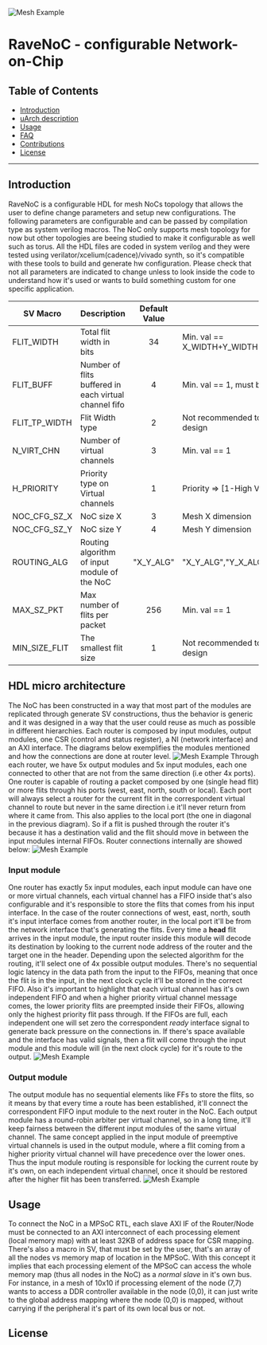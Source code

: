 ![Mesh Example](docs/img/noc_ex.svg)
<!-- ![GitHub Logo](docs/img/raven_logo.png) -->

# RaveNoC - configurable Network-on-Chip

## Table of Contents

* [Introduction](#intro)
* [uArch description](#uarch)
* [Usage](#usg)
* [FAQ](#faq)
* [Contributions](#contrib)
* [License](#lic)
___

## <a name="intro"></a> Introduction

RaveNoC is a configurable HDL for mesh NoCs topology that allows the user to define change parameters and setup new configurations. The following parameters are configurable and can be passed by compilation type as system verilog macros. The NoC only supports mesh topology for now but other topologies are beeing studied to make it configurable as well such as torus. All the HDL files are coded in system verilog and they were tested using verilator/xcelium(cadence)/vivado synth, so it's compatible with these tools to build and generate hw configuration. Please check that not all parameters are indicated to change unless to look inside the code to understand how it's used or wants to build something custom for one specific application.

| SV Macro      | Description                                           | Default Value | Range                                               |
|---------------|-------------------------------------------------------|:-------------:|-----------------------------------------------------|
| FLIT_WIDTH    | Total flit width in bits                              |       34      | Min. val == X_WIDTH+Y_WIDTH+PKT_WIDTH+FLIT_TP_WIDTH |
| FLIT_BUFF     | Number of flits buffered in each virtual channel fifo |       4       | Min. val == 1, must be power of 2                   |
| FLIT_TP_WIDTH | Flit Width type                                       |       2       | Not recommended to change unless change the design  |
| N_VIRT_CHN    | Number of virtual channels                            |       3       | Min. val == 1                                       |
| H_PRIORITY    | Priority type on Virtual channels                     |       1       | Priority => [1-High VC ID] / [0-Low VC ID]          |
| NOC_CFG_SZ_X  | NoC size X                                            |       3       | Mesh X dimension                                    |
| NOC_CFG_SZ_Y  | NoC size Y                                            |       4       | Mesh Y dimension                                    |
| ROUTING_ALG   | Routing algorithm of input module of the NoC          |   "X_Y_ALG"   | "X_Y_ALG","Y_X_ALG"                                 |
| MAX_SZ_PKT    | Max number of flits per packet                        |      256      | Min. val == 1                                       |
| MIN_SIZE_FLIT | The smallest flit size                                |       1       | Not recommended to change unless change the design  |

## <a name="uarch"></a> HDL micro architecture
The NoC has been constructed in a way that most part of the modules are replicated through generate SV constructions, thus the behavior is generic and it was designed in a way that the user could reuse as much as possible in different hierarchies. Each router is composed by input modules, output modules, one CSR (control and status register), a NI (network interface) and an AXI interface. The diagrams below exemplifies the modules mentioned and how the connections are done at router level.
![Mesh Example](docs/img/router_diag.svg)
Through each router, we have 5x output modules and 5x input modules, each one connected to other that are not from the same direction (i.e other 4x ports). One router is capable of routing a packet composed by one (single head flit) or more flits through his ports (west, east, north, south or local). Each port will always select a router for the current flit in the correspondent virtual channel to route but never in the same direction i.e it'll never return from where it came from. This also applies to the local port (the one in diagonal in the previous diagram). So if a flit is pushed through the router it's because it has a destination valid and the flit should move in between the input modules internal FIFOs. Router connections internally are showed below:
![Mesh Example](docs/img/router_int_con.svg)
### <a name="inmod"></a> Input module
One router has exactly 5x input modules, each input module can have one or more virtual channels, each virtual channel has a FIFO inside that's also configurable and it's responsible to store the flits that comes from his input interface. In the case of the router connections of west, east, north, south it's input interface comes from another router, in the local port it'll be from the network interface that's generating the flits. Every time a **head** flit arrives in the input module, the input router inside this module will decode its destination by looking to the current node address of the router and the target one in the header. Depending upon the selected algorithm for the routing, it'll select one of 4x possible output modules. There's no sequential logic latency in the data path from the input to the FIFOs, meaning that once the flit is in the input, in the next clock cycle it'll be stored in the correct FIFO. Also it's important to highlight that each virtual channel has it's own independent FIFO and when a higher priority virtual channel message comes, the lower priority flits are preempted inside their FIFOs, allowing only the highest priority flit pass through. If the FIFOs are full, each independent one will set zero the correspondent *ready* interface signal to generate back pressure on the connections in. If there's space available and the interface has valid signals, then a flit will come through the input module and this module will (in the next clock cycle) for it's route to the output.
![Mesh Example](docs/img/in_mod.svg)
### <a name="outmod"></a> Output module
The output module has no sequential elements like FFs to store the flits, so it means by that every time a route has been established, it'll connect the correspondent FIFO input module to the next router in the NoC. Each output module has a round-robin arbiter per virtual channel, so in a long time, it'll keep fairness between the different input modules of the same virtual channel. The same concept applied in the input module of preemptive virtual channels is used in the output module, where a flit coming from a higher priority virtual channel will have precedence over the lower ones. Thus the input module routing is responsible for locking the current route by it's own, on each independent virtual channel, once it should be restored after the higher flit has been transferred. 
![Mesh Example](docs/img/out_mod.svg)

## <a name="usg"></a> Usage
To connect the NoC in a MPSoC RTL, each slave AXI IF of the Router/Node must be connected to an AXI interconnect of each processing element (local memory map) with at least 32KB of address space for CSR mapping. There's also a macro in SV, that must be set by the user, that's an array of all the nodes vs memory map of location in the MPSoC. With this concept it implies that each processing element of the MPSoC can access the whole memory map (thus all nodes in the NoC) as a *normal slave* in it's own bus. For instance, in a mesh of 10x10 if processing element of the node (7,7) wants to access a DDR controller available in the node (0,0), it can just write to the global address mapping where the node (0,0) is mapped, without carrying if the peripheral it's part of its own local bus or not.

## <a name="lic"></a> License
